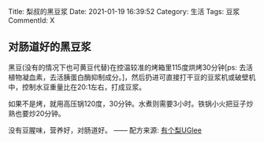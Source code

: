 Title: 梨叔的黑豆浆
Date: 2021-01-19 16:39:52
Category: 生活
Tags: 豆浆
CommentId: X


<!-- PELICAN_END_SUMMARY -->

## 对肠道好的黑豆浆

黑豆(没有的情况下也可黄豆代替)在控温较准的烤箱里115度烘烤30分钟[ps: 去活植物凝血素，去活胰蛋白酶抑制成分。]，然后扔进可直接打干豆的豆浆机或破壁机中，控制水豆重量比在20:1左右，打成豆浆。

如果不是烤，就用高压锅120度，30分钟。水煮则需要3小时。铁锅小火把豆子炒熟也要炒20分钟。

没有豆腥味，营养好，对肠道好。 —— 配方来源: [有个梨UGlee](http://weibo.com/u/1655747731)
